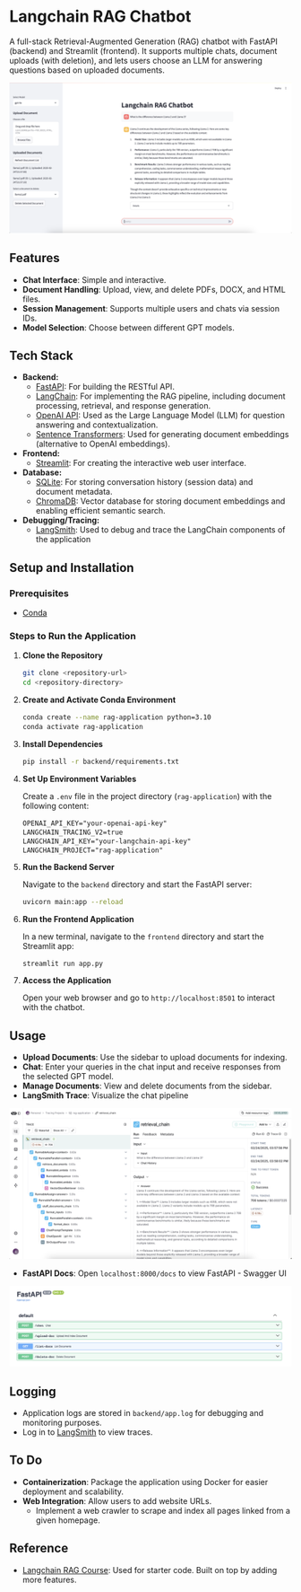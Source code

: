 # Langchain RAG Chatbot

A full-stack Retrieval-Augmented Generation (RAG) chatbot with FastAPI (backend) and Streamlit (frontend). It supports multiple chats, document uploads (with deletion), and lets users choose an LLM for answering questions based on uploaded documents.

![RAG Chatbot homepage](./chatbot-home.png)

## Features
- **Chat Interface**: Simple and interactive.  
- **Document Handling**: Upload, view, and delete PDFs, DOCX, and HTML files.  
- **Session Management**: Supports multiple users and chats via session IDs.  
- **Model Selection**: Choose between different GPT models.  

## Tech Stack
- **Backend:**
   - [FastAPI](https://fastapi.tiangolo.com/): For building the RESTful API.
   - [LangChain](https://www.langchain.com/): For implementing the RAG pipeline, including document processing, retrieval, and response generation.
   - [OpenAI API](https://openai.com/api/): Used as the Large Language Model (LLM) for question answering and contextualization.
   - [Sentence Transformers](https://www.sbert.net/): Used for generating document embeddings (alternative to OpenAI embeddings).
- **Frontend:**
   - [Streamlit](https://streamlit.io/):  For creating the interactive web user interface.
- **Database:**
   - [SQLite](https://www.sqlite.org/index.html):  For storing conversation history (session data) and document metadata. 
   - [ChromaDB](https://www.trychroma.com/):  Vector database for storing document embeddings and enabling efficient semantic search.
- **Debugging/Tracing:**
   - [LangSmith](https://smith.langchain.com/): Used to debug and trace the LangChain components of the application

## Setup and Installation

### Prerequisites

- [Conda](https://docs.conda.io/projects/conda/en/latest/user-guide/install/index.html)

### Steps to Run the Application

1. **Clone the Repository**

   ```bash
   git clone <repository-url>
   cd <repository-directory>
   ```

2. **Create and Activate Conda Environment**

   ```bash
   conda create --name rag-application python=3.10
   conda activate rag-application
   ```

3. **Install Dependencies**

   ```bash
   pip install -r backend/requirements.txt
   ```

4. **Set Up Environment Variables**

   Create a `.env` file in the project directory (`rag-application`) with the following content:

   ```plaintext
   OPENAI_API_KEY="your-openai-api-key"
   LANGCHAIN_TRACING_V2=true
   LANGCHAIN_API_KEY="your-langchain-api-key"
   LANGCHAIN_PROJECT="rag-application"
   ```

5. **Run the Backend Server**

   Navigate to the `backend` directory and start the FastAPI server:

   ```bash
   uvicorn main:app --reload
   ```

6. **Run the Frontend Application**

   In a new terminal, navigate to the `frontend` directory and start the Streamlit app:

   ```bash
   streamlit run app.py
   ```

7. **Access the Application**

   Open your web browser and go to `http://localhost:8501` to interact with the chatbot.

## Usage

- **Upload Documents**: Use the sidebar to upload documents for indexing.
- **Chat**: Enter your queries in the chat input and receive responses from the selected GPT model.
- **Manage Documents**: View and delete documents from the sidebar.
- **LangSmith Trace**: Visualize the chat pipeline

![LangSmith Trace](./langsmith-trace.png)

- **FastAPI Docs**: Open `localhost:8000/docs` to view FastAPI - Swagger UI

![FastAPI Swagger UI](./fastapi.png)

## Logging

- Application logs are stored in `backend/app.log` for debugging and monitoring purposes.
- Log in to [LangSmith](https://smith.langchain.com) to view traces.

## To Do
- **Containerization**: Package the application using Docker for easier deployment and scalability.
- **Web Integration**: Allow users to add website URLs.
  - Implement a web crawler to scrape and index all pages linked from a given homepage.

## Reference

- [Langchain RAG Course](https://github.com/PradipNichite/Youtube-Tutorials/tree/main/Langchain%20RAG%20Course%202024): Used for starter code. Built on top by adding more features.